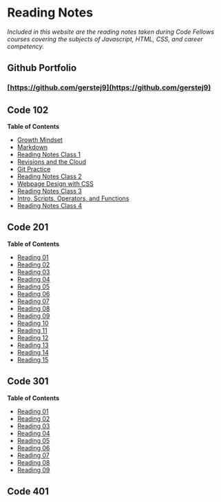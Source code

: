 # Reading Notes
*Included in this website are the reading notes taken during Code Fellows courses covering the subjects of Javascript, HTML, CSS, and career competency.*

## Github Portfolio
### [https://github.com/gerstej9](https://github.com/gerstej9)

## Code 102

**Table of Contents**
* [Growth Mindset](growthmindset.md)
* [Markdown](markdown.md)
* [Reading Notes Class 1](reading_class_1.md)
* [Revisions and the Cloud](revisions_cloud.md)
* [Git Practice](gitpractice.md)
* [Reading Notes Class 2](reading_class_2.md)
* [Webpage Design with CSS](css_webpage.md)
* [Reading Notes Class 3](reading_class_3.md)
* [Intro, Scripts, Operators, and Functions](functions.md)
* [Reading Notes Class 4](reading_class_4.md)


## Code 201

**Table of Contents**
* [Reading 01](class-0*md)
* [Reading 02](class-02.md)
* [Reading 03](class-03.md)
* [Reading 04](class-04.md)
* [Reading 05](class-05.md)
* [Reading 06](class-06.md)
* [Reading 07](class-07.md)
* [Reading 08](class-08.md)
* [Reading 09](class-09.md)
* [Reading 10](class-10.md)
* [Reading 11](class-1*md)
* [Reading 12](class-12.md)
* [Reading 13](class-13.md)
* [Reading 14](class-14.md)
* [Reading 15](reading_15.md)

## Code 301

**Table of Contents**
* [Reading 01](class_301_01.md)
* [Reading 02](class_301_02.md)
* [Reading 03](class_301_03.md)
* [Reading 04](class_301_04.md)
* [Reading 05](class_301_05.md)
* [Reading 06](class_301_06.md)
* [Reading 07](class_301_07.md)
* [Reading 08](class_301_08.md)
* [Reading 09](class_301_09.md)

## Code 401